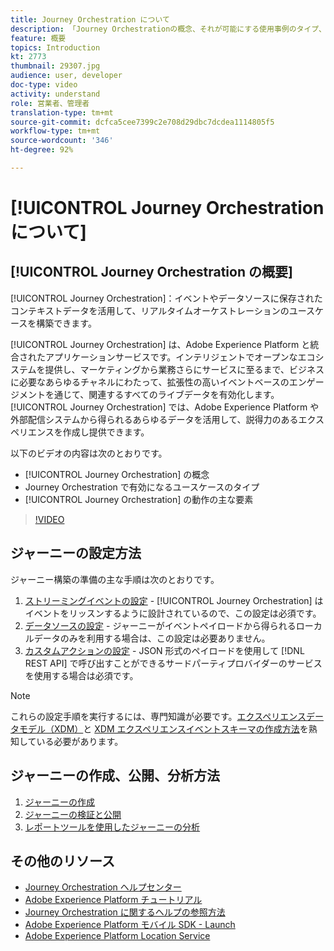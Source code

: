 ```yaml
---
title: Journey Orchestration について
description: 「Journey Orchestrationの概念、それが可能にする使用事例のタイプ、Journey Orchestrationの仕組みの主な要素を理解します。」
feature: 概要
topics: Introduction
kt: 2773
thumbnail: 29307.jpg
audience: user, developer
doc-type: video
activity: understand
role: 営業者、管理者
translation-type: tm+mt
source-git-commit: dcfca5cee7399c2e708d29dbc7dcdea1114805f5
workflow-type: tm+mt
source-wordcount: '346'
ht-degree: 92%

---
```



# [!UICONTROL Journey Orchestration について]

## [!UICONTROL Journey Orchestration の概要]

[!UICONTROL Journey Orchestration]：イベントやデータソースに保存されたコンテキストデータを活用して、リアルタイムオーケストレーションのユースケースを構築できます。

[!UICONTROL Journey Orchestration] は、Adobe Experience Platform と統合されたアプリケーションサービスです。インテリジェントでオープンなエコシステムを提供し、マーケティングから業務さらにサービスに至るまで、ビジネスに必要なあらゆるチャネルにわたって、拡張性の高いイベントベースのエンゲージメントを通じて、関連するすべてのライブデータを有効化します。[!UICONTROL Journey Orchestration] では、Adobe Experience Platform や外部配信システムから得られるあらゆるデータを活用して、説得力のあるエクスペリエンスを作成し提供できます。

以下のビデオの内容は次のとおりです。

* [!UICONTROL Journey Orchestration] の概念
* Journey Orchestration で有効になるユースケースのタイプ
* [!UICONTROL Journey Orchestration] の動作の主な要素

>[!VIDEO](https://video.tv.adobe.com/v/29307?quality=12)

## ジャーニーの設定方法

ジャーニー構築の準備の主な手順は次のとおりです。

1. [ストリーミングイベントの設定](/help/configuring-journey-orchestration/configure-streaming-events.md) - [!UICONTROL Journey Orchestration] はイベントをリッスンするように設計されているので、この設定は必須です。
1. [データソースの設定](/help/configuring-journey-orchestration/configure-data-sources.md) - ジャーニーがイベントペイロードから得られるローカルデータのみを利用する場合は、この設定は必要ありません。
1. [カスタムアクションの設定](/help/configuring-journey-orchestration/configure-actions.md) - JSON 形式のペイロードを使用して [!DNL REST API] で呼び出すことができるサードパーティプロバイダーのサービスを使用する場合は必須です。

>[!NOTE]
>
>これらの設定手順を実行するには、専門知識が必要です。[エクスペリエンスデータモデル（XDM）](https://docs.adobe.com/content/help/ja-JP/platform-learn/tutorials/schemas/understanding-the-xdm-system-and-experience-data-model.html)と [XDM エクスペリエンスイベントスキーマの作成方法](https://docs.adobe.com/content/help/ja-JP/platform-learn/tutorials/schemas/create-your-first-schema-with-out-of-the-box-components.html)を熟知している必要があります。

## ジャーニーの作成、公開、分析方法

1. [ジャーニーの作成](/help/building-a-journey/creating-a-journey.md)
1. [ジャーニーの検証と公開](/help/validate-and-publish-a-journey.md)
1. [レポートツールを使用したジャーニーの分析](/help/analyze-a-journey-via-reporting-tools.md)

## その他のリソース

* [Journey Orchestration ヘルプセンター](https://docs.adobe.com/content/help/ja-JP/journeys/using/journey-orchestration-home.html)
* [Adobe Experience Platform チュートリアル](https://docs.adobe.com/content/help/ja-JP/platform-learn/tutorials/overview.html)
* [Journey Orchestration に関するヘルプの参照方法](/help/understanding-journey-orchestration.md)
* [Adobe Experience Platform モバイル SDK - Launch](https://docs.adobe.com/content/help/ja-JP/core-services-learn/tutorials/launch-mobile/understanding-the-mobile-sdks.html)
* [Adobe Experience Platform Location Service](https://docs.adobe.com/content/help/ja-JP/places/using/home.html)
